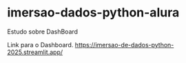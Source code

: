 # imersao-dados-python-alura
Estudo sobre DashBoard

Link para o Dashboard.
https://imersao-de-dados-python-2025.streamlit.app/
